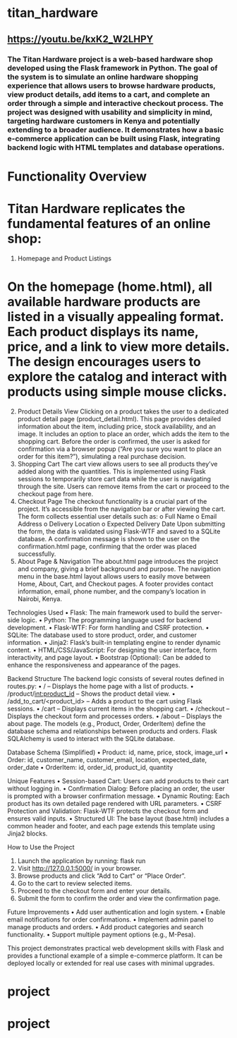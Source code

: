 # titan_hardware

## https://youtu.be/kxK2_W2LHPY

### The Titan Hardware project is a web-based hardware shop developed using the Flask framework in Python. The goal of the system is to simulate an online hardware shopping experience that allows users to browse hardware products, view product details, add items to a cart, and complete an order through a simple and interactive checkout process. The project was designed with usability and simplicity in mind, targeting hardware customers in Kenya and potentially extending to a broader audience. It demonstrates how a basic e-commerce application can be built using Flask, integrating backend logic with HTML templates and database operations.

# Functionality Overview
# Titan Hardware replicates the fundamental features of an online shop:
1.	Homepage and Product Listings
# On the homepage (home.html), all available hardware products are listed in a visually appealing format. Each product displays its name, price, and a link to view more details. The design encourages users to explore the catalog and interact with products using simple mouse clicks.
2.	Product Details View
Clicking on a product takes the user to a dedicated product detail page (product_detail.html). This page provides detailed information about the item, including price, stock availability, and an image. It includes an option to place an order, which adds the item to the shopping cart. Before the order is confirmed, the user is asked for confirmation via a browser popup (“Are you sure you want to place an order for this item?”), simulating a real purchase decision.
3.	Shopping Cart
The cart view allows users to see all products they’ve added along with the quantities. This is implemented using Flask sessions to temporarily store cart data while the user is navigating through the site. Users can remove items from the cart or proceed to the checkout page from here.
4.	Checkout Page
The checkout functionality is a crucial part of the project. It’s accessible from the navigation bar or after viewing the cart. The form collects essential user details such as:
o	Full Name
o	Email Address
o	Delivery Location
o	Expected Delivery Date
Upon submitting the form, the data is validated using Flask-WTF and saved to a SQLite database. A confirmation message is shown to the user on the confirmation.html page, confirming that the order was placed successfully.
5.	About Page & Navigation
The about.html page introduces the project and company, giving a brief background and purpose. The navigation menu in the base.html layout allows users to easily move between Home, About, Cart, and Checkout pages. A footer provides contact information, email, phone number, and the company’s location in Nairobi, Kenya.

Technologies Used
•	Flask: The main framework used to build the server-side logic.
•	Python: The programming language used for backend development.
•	Flask-WTF: For form handling and CSRF protection.
•	SQLite: The database used to store product, order, and customer information.
•	Jinja2: Flask’s built-in templating engine to render dynamic content.
•	HTML/CSS/JavaScript: For designing the user interface, form interactivity, and page layout.
•	Bootstrap (Optional): Can be added to enhance the responsiveness and appearance of the pages.

Backend Structure
The backend logic consists of several routes defined in routes.py:
•	/ – Displays the home page with a list of products.
•	/product/<int:product_id> – Shows the product detail view.
•	/add_to_cart/<product_id> – Adds a product to the cart using Flask sessions.
•	/cart – Displays current items in the shopping cart.
•	/checkout – Displays the checkout form and processes orders.
•	/about – Displays the about page.
The models (e.g., Product, Order, OrderItem) define the database schema and relationships between products and orders. Flask SQLAlchemy is used to interact with the SQLite database.

Database Schema (Simplified)
•	Product: id, name, price, stock, image_url
•	Order: id, customer_name, customer_email, location, expected_date, order_date
•	OrderItem: id, order_id, product_id, quantity

Unique Features
•	Session-based Cart: Users can add products to their cart without logging in.
•	Confirmation Dialog: Before placing an order, the user is prompted with a browser confirmation message.
•	Dynamic Routing: Each product has its own detailed page rendered with URL parameters.
•	CSRF Protection and Validation: Flask-WTF protects the checkout form and ensures valid inputs.
•	Structured UI: The base layout (base.html) includes a common header and footer, and each page extends this template using Jinja2 blocks.

How to Use the Project
1.	Launch the application by running:
             flask run
2.	Visit http://127.0.0.1:5000/ in your browser.
3.	Browse products and click “Add to Cart” or “Place Order”.
4.	Go to the cart to review selected items.
5.	Proceed to the checkout form and enter your details.
6.	Submit the form to confirm the order and view the confirmation page.

Future Improvements
•	Add user authentication and login system.
•	Enable email notifications for order confirmations.
•	Implement admin panel to manage products and orders.
•	Add product categories and search functionality.
•	Support multiple payment options (e.g., M-Pesa).

This project demonstrates practical web development skills with Flask and provides a functional example of a simple e-commerce platform. It can be deployed locally or extended for real use cases with minimal upgrades.

# project
# project
